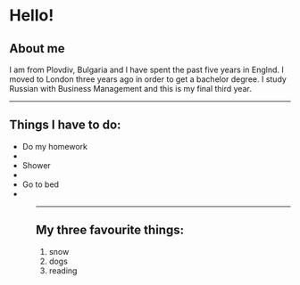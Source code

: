 <h1> Hello! </h1>
<h2> About me </h2>
<p> I am from Plovdiv, Bulgaria and I have spent the past five years in Englnd. I moved to London three years ago in order to get a bachelor degree. I study Russian with Business Management and this is my final third year. </p>
<hr>
<h2>Things I have to do:</h2>
 <ul>
  <li>Do my homework<li/>
  <li>Shower<li/>
  <li>Go to bed<li/> 
  <ul/>

<hr>
<h2>My three favourite things:</h2>
 <ol>
 <li>snow</li>
 <li>dogs</li>
 <li>reading</li>
 </ol>
 
